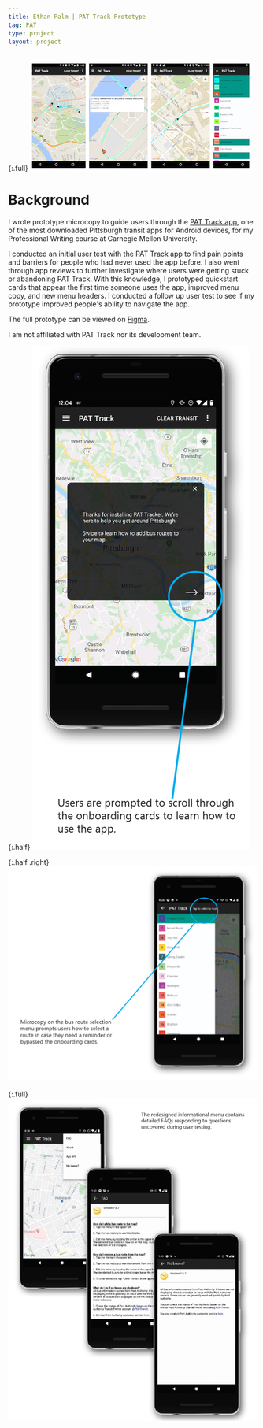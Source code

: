 ```yaml
---
title: Ethan Palm | PAT Track Prototype
tag: PAT
type: project
layout: project
---
```



{:.full}
![](/images/PAT1.png)

# Background
I wrote prototype microcopy to guide users through the [PAT Track app](https://play.google.com/store/apps/details?id=rectangledbmi.com.pittsburghrealtimetracker&hl=en_US), one of the most downloaded Pittsburgh transit apps for Android devices, for my Professional Writing course at Carnegie Mellon University.

I conducted an initial user test with the PAT Track app to find pain points and barriers for people who had never used the app before. I also went through app reviews to further investigate where users were getting stuck or abandoning PAT Track. With this knowledge, I prototyped quickstart cards that appear the first time someone uses the app, improved menu copy, and new menu headers. I conducted a follow up user test to see if my prototype improved people's ability to navigate the app.

The full prototype can be viewed on [Figma](https://www.figma.com/proto/c8fv8JfIgbFHk5MamkGBDE/PAT-Tracker-redesign?node-id=25%3A63&scaling=scale-down).

I am not affiliated with PAT Track nor its development team.

{:.half}
![Type specimen](/images/PAT3.png)

{:.half .right}
![Type specimen](/images/PAT4.png)

{:.full}
![Type specimen](/images/PAT5.png)
